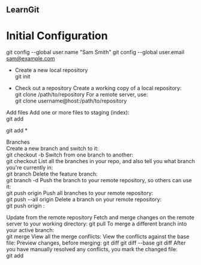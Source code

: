## LearnGit


# Initial Configuration

git config --global user.name "Sam Smith"
git config --global user.email sam@example.com

* Create a new local repository	 	
git init

* Check out a repository	Create a working copy of a local repository:	
git clone /path/to/repository
For a remote server, use:	
git clone username@host:/path/to/repository


Add files	Add one or more files to staging (index):	
git add <filename>

git add *

Branches	
Create a new branch and switch to it:	
git checkout -b <branchname>
Switch from one branch to another:	
git checkout <branchname>
List all the branches in your repo, and also tell you what branch you're currently in:	
git branch
Delete the feature branch:	
git branch -d <branchname>
Push the branch to your remote repository, so others can use it:	
git push origin <branchname>
Push all branches to your remote repository:	
git push --all origin
Delete a branch on your remote repository:	
git push origin :<branchname>



Update from the remote repository	Fetch and merge changes on the remote server to your working directory:	git pull
To merge a different branch into your active branch:	
git merge <branchname>
View all the merge conflicts:
View the conflicts against the base file:
Preview changes, before merging:
git diff
git diff --base <filename>
git diff <sourcebranch> <targetbranch>
After you have manually resolved any conflicts, you mark the changed file:	
git add <filename>
